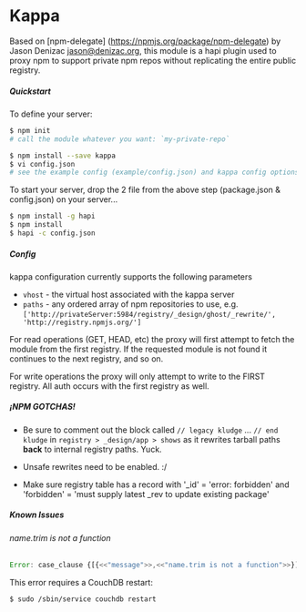 Kappa
======

Based on [npm-delegate] (https://npmjs.org/package/npm-delegate) by Jason Denizac <jason@denizac.org>, this module
is a hapi plugin used to proxy npm to support private npm repos without replicating the entire public registry.

##### Quickstart
To define your server:
```bash
$ npm init
# call the module whatever you want: `my-private-repo`

$ npm install --save kappa
$ vi config.json
# see the example config (example/config.json) and kappa config options below
```

To start your server, drop the 2 file from the above step (package.json & config.json) on your server...
```bash
$ npm install -g hapi
$ npm install
$ hapi -c config.json
```


##### Config
kappa configuration currently supports the following parameters

- `vhost` - the virtual host associated with the kappa server
- `paths` - any ordered array of npm repositories to use, e.g. `['http://privateServer:5984/registry/_design/ghost/_rewrite/', 'http://registry.npmjs.org/']`

For read operations (GET, HEAD, etc) the proxy will first attempt to fetch the module from the first registry.
If the requested module is not found it continues to the next registry, and so on.

For write operations the proxy will only attempt to write to the FIRST registry. All auth occurs with the first registry as well.



##### **¡NPM GOTCHAS!**
- Be sure to comment out the block called `// legacy kludge` ... `// end kludge` in
`registry > _design/app > shows` as it rewrites tarball paths **back** to internal registry paths. Yuck.

- Unsafe rewrites need to be enabled. :/

- Make sure registry table has a record with '_id' = 'error: forbidden' and 'forbidden' = 'must supply latest _rev to update existing package'


##### Known Issues
###### name.trim is not a function
```javascript
Error: case_clause {[{<<"message">>,<<"name.trim is not a function">>}]}
```
This error requires a CouchDB restart:
```bash
$ sudo /sbin/service couchdb restart
```

